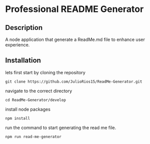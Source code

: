 # Professional README Generator

## Description
A node application that generate a ReadMe.md file to enhance user experience.

## Installation

lets first start by cloning the repository

``` git
git clone https://github.com/JulioRios15/ReadMe-Generator.git
```

navigate to the correct directory
``` 
cd ReadMe-Generator/develop
```

install node packages

```
npm install
```

run the command to start generating the read me file.
```
npm run read-me-generator
```



